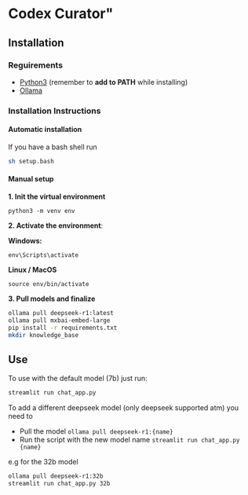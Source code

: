 # Codex Curator" 
## Installation
### Reguirements
- [Python3](https://www.python.org/) (remember to **add to PATH** while installing)
- [Ollama](https://ollama.com/download)

### Installation Instructions
#### Automatic installation
If you have a bash shell run
```bash
sh setup.bash
```
#### Manual setup
**1. Init the virtual environment**
```
python3 -m venv env
```
**2. Activate the environment**:

**Windows:**

`env\Scripts\activate`

**Linux / MacOS**

`source env/bin/activate`

**3. Pull models and finalize**
```bash
ollama pull deepseek-r1:latest
ollama pull mxbai-embed-large
pip install -r requirements.txt
mkdir knowledge_base
```
## Use
To use with the default model (7b) just run:
```bash
streamlit run chat_app.py
```

To add a different deepseek model (only deepseek supported atm) you need to 
* Pull the model
`ollama pull deepseek-r1:{name}`
* Run the script with the new model name 
`streamlit run chat_app.py {name}`


e.g for the 32b model 

```bash
ollama pull deepseek-r1:32b
streamlit run chat_app.py 32b
```